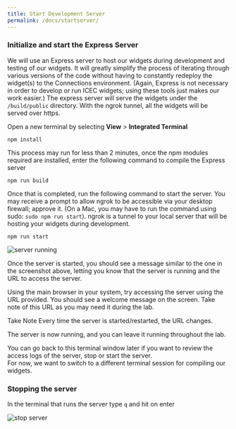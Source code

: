 ```yaml
---
title: Start Development Server
permalink: /docs/startserver/
---
```


### Initialize and start the Express Server

We will use an Express server to host our widgets during development and testing of our widgets.  It will greatly simplify the process of iterating through various versions of the code without having to constantly redeploy the widget(s) to the Connections environment.  (Again, Express is not necessary in order to develop or run ICEC widgets; using these tools just makes our work easier.) The express server will serve the widgets under the ```/build/public``` directory.   With the ngrok tunnel, all the widgets will be served over https. 

Open a new terminal by selecting **View** > **Integrated Terminal**

```
npm install
```

This process may run for less than 2 minutes, once the npm modules required are installed, enter the following command to compile the Express server

```
npm run build
```

Once that is completed, run the following command to start the server. You may receive a prompt to allow ngrok to be accessible via your desktop firewall; approve it. (On a Mac, you may have to run the command using sudo: `sudo npm run start`). ngrok is a tunnel to your local server that will be hosting your widgets during development.
```
npm run start
```

![server running](../images/serverrun.png)

Once the server is started, you should see a message similar to the one in the screenshot above, letting you know that the server is running and the URL to access the server.   

Using the main browser in your system, try accessing the server using the URL provided.  You should see a welcome message on the screen.  Take note of this URL as you may need it during the lab.

<p>
<span class="label label-warning">Take Note</span>
Every time the server is started/restarted, the URL changes.  
</p>

The server is now running, and you can leave it running throughout the lab.  

You can go back to this terminal window later if you want to review the access logs of the server, stop or start the server.  
For now, we want to switch to a different terminal session for compiling our widgets.  

### Stopping the server

In the terminal that runs the server type ```q``` and hit on enter

![stop server](../images/stopserver.png)


